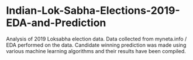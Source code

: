 # Indian-Lok-Sabha-Elections-2019-EDA-and-Prediction
Analysis of 2019 Loksabha election data.
Data collected from myneta.info /
EDA performed on the data.
Candidate winning prediction was made using various machine learning algorithms and their results have been compiled.
